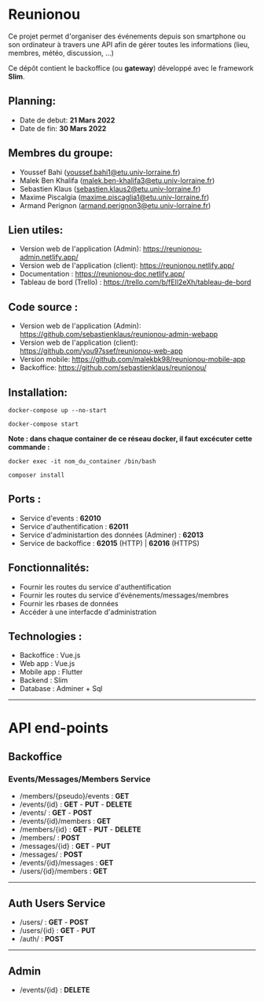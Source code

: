 # Reunionou
Ce projet permet d'organiser des événements depuis son smartphone ou son ordinateur à travers une API afin de gérer toutes les informations (lieu, membres, météo, discussion, ...)

Ce dépôt contient le backoffice (ou **gateway**) développé avec le framework **Slim**.

## Planning:
- Date de debut: **21 Mars 2022**
- Date de fin: **30 Mars 2022**


## Membres du groupe:
- Youssef Bahi (youssef.bahi1@etu.univ-lorraine.fr)
- Malek Ben Khalifa (malek.ben-khalifa3@etu.univ-lorraine.fr)
- Sebastien Klaus (sebastien.klaus2@etu.univ-lorraine.fr)
- Maxime Piscalgia (maxime.piscaglia1@etu.univ-lorraine.fr)
- Armand Perignon (armand.perignon3@etu.univ-lorraine.fr)

## Lien utiles:
- Version web de l'application (Admin): https://reunionou-admin.netlify.app/
- Version web de l'application (client): https://reunionou.netlify.app/
- Documentation : https://reunionou-doc.netlify.app/
- Tableau de bord (Trello) : https://trello.com/b/fEIl2eXh/tableau-de-bord

## Code source :
- Version web de l'application (Admin): https://github.com/sebastienklaus/reunionou-admin-webapp
- Version web de l'application (client): https://github.com/you97ssef/reunionou-web-app
- Version mobile: https://github.com/malekbk98/reunionou-mobile-app
- Backoffice: https://github.com/sebastienklaus/reunionou/

## Installation:

```
docker-compose up --no-start
```

```
docker-compose start
```

**Note : dans chaque container de ce réseau docker, il faut excécuter cette commande :**
```
docker exec -it nom_du_container /bin/bash
```
```
composer install
```

## Ports :
- Service d'events : **62010**
- Service d'authentification : **62011**
- Service d'administartion des données (Adminer) : **62013**
- Service de backoffice : **62015** (HTTP) | **62016** (HTTPS)


## Fonctionnalités:
- Fournir les routes du service d'authentification
- Fournir les routes du service d'événements/messages/membres
- Fournir les rbases de données
- Accéder à une interfacde d'administration



## Technologies :
- Backoffice : Vue.js
- Web app : Vue.js
- Mobile app : Flutter
- Backend : Slim
- Database : Adminer + Sql


---

# API end-points

## Backoffice

### Events/Messages/Members Service

- /members/{pseudo}/events : **GET**
- /events/{id} : **GET** - **PUT** - **DELETE**
- /events/ : **GET** - **POST**
- /events/{id}/members : **GET**
- /members/{id} : **GET** - **PUT** - **DELETE**
- /members/ : **POST**
- /messages/{id} : **GET** - **PUT**
- /messages/ : **POST**
- /events/{id}/messages : **GET**
- /users/{id}/members : **GET**

---

## Auth Users Service

- /users/ : **GET** - **POST**
- /users/{id} : **GET** - **PUT**
- /auth/ : **POST**

---

## Admin

- /events/{id} : **DELETE**
